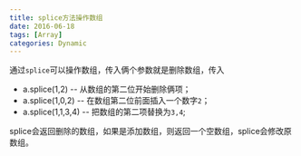 ```yaml
---
title: splice方法操作数组
date: 2016-06-18
tags: [Array]
categories: Dynamic
---
```


通过`splice`可以操作数组，传入俩个参数就是删除数组，传入
- a.splice(1,2) -- 从数组的第二位开始删除俩项；
- a.splice(1,0,2) -- 在数组第二位前面插入一个数字`2`；
- a.splice(1,1,3,4) -- 把数组的第二项替换为`3,4`;

splice会返回删除的数组，如果是添加数组，则返回一个空数组，splice会修改原数组。

